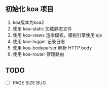 ## 初始化 koa 项目

1. koa版本为koa2
2. 使用 koa-static 加载静态文件
3. 使用 koa-views 渲染模板，模板引擎使用 ejs
4. 使用 koa-logger 记录日志
5. 使用 koa-bodyparser 解析 HTTP body
6. 使用 koa-router 管理路由


## TODO

- [ ] PAGE SIZE BUG